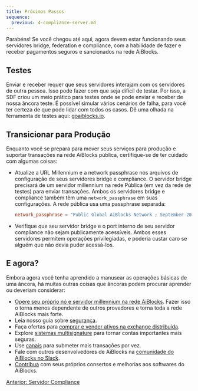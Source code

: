 ```yaml
---
title: Próximos Passos
sequence:
  previous: 4-compliance-server.md
---
```


Parabéns! Se você chegou até aqui, agora devem estar funcionando seus servidores bridge, federation e compliance, com a habilidade de fazer e receber pagamentos seguros e sancionados na rede AiBlocks.

## Testes
Enviar e receber requer que seus servidores interajam com os servidores de outra pessoa. Isso pode fazer com que seja difícil de testar. Por isso, a SDF criou um meio prático para testes onde se pode enviar e receber de nossa âncora teste. É possível simular vários cenários de falha, para você ter certeza de que pode lidar com todos os casos. Dê uma olhada na ferramenta de testes aqui: [goaiblocks.io](http://goaiblocks.io).

## Transicionar para Produção

Enquanto você se prepara para mover seus serviços para produção e suportar transações na rede AiBlocks pública, certifique-se de ter cuidado com algumas coisas:

- Atualize a URL Millennium e a network passphrase nos arquivos de configuração de seus servidores bridge e compliance. O servidor bridge precisará de um servidor millennium na rede Pública (em vez da rede de testes) para enviar transações. Ambos os servidores bridge e compliance também têm uma `network_passphrase` em suas configurações. A rede pública usa uma passphrase separada:

    ```toml
    network_passphrase = "Public Global AiBlocks Network ; September 2015"
    ````

- Verifique que seu servidor bridge e o port interno de seu servidor compliance não sejam publicamente acessíveis. Ambos esses servidores permitem operações privilegiadas, e poderia custar caro se alguém que não devia puder acessá-los.


## E agora?

Embora agora você tenha aprendido a manusear as operações básicas de uma âncora, há muitas outras coisas que âncoras podem procurar aprender ou deveriam considerar:

- [Opere seu próprio nó e servidor millennium na rede AiBlocks](https://aiblocks.io/developers/aiblocks-core/software/admin.html). Fazer isso o torna menos dependente de outros provedores e torna toda a rede AiBlocks mais forte.
- Leia nosso guia sobre [segurança](../security.md).
- Faça ofertas para [comprar e vender ativos na exchange distribuída](../concepts/exchange.md).
- Explore [sistemas multisignature](../concepts/multi-sig.md) para tornar contas importantes mais seguras.
- Use [canais](../channels.md) para submeter mais transações por vez.
- Fale com outros desenvolvedores de AiBlocks na [comunidade do AiBlocks no Slack](http://slack.aiblocks.io/).
- [Contribua](../contributing.md) com seus próprios consertos e melhorias aos softwares do AiBlocks.

<nav class="sequence-navigation">
  <a rel="prev" href="4-compliance-server.md">Anterior: Servidor Compliance</a>
</nav>
